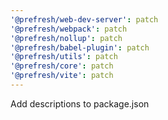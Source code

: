 ```yaml
---
'@prefresh/web-dev-server': patch
'@prefresh/webpack': patch
'@prefresh/nollup': patch
'@prefresh/babel-plugin': patch
'@prefresh/utils': patch
'@prefresh/core': patch
'@prefresh/vite': patch
---
```


Add descriptions to package.json
